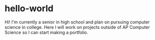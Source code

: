 # hello-world
Hi! I'm currently a senior in high school and plan on pursuing computer science in college.
Here I will work on projects outside of AP Computer Science so I can start making a portfolio.
